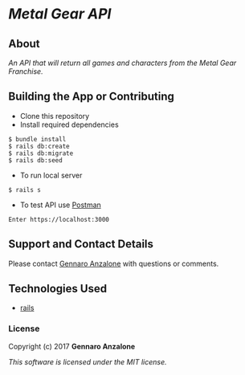 

# _Metal Gear API_


## About

_An API that will return all games and characters from the Metal Gear Franchise._



## Building the App or Contributing

* Clone this repository
* Install required dependencies

```
$ bundle install
$ rails db:create
$ rails db:migrate
$ rails db:seed
```

* To run local server

```
$ rails s
```
* To test API use [Postman](https://www.getpostman.com/)

```
Enter https://localhost:3000
```

## Support and Contact Details

Please contact [Gennaro Anzalone](g.anzalone12@gmail.com) with questions or comments.


## Technologies Used

* [rails](http://rubyonrails.org/)

### License

Copyright (c) 2017 **Gennaro Anzalone**

*This software is licensed under the MIT license.*
